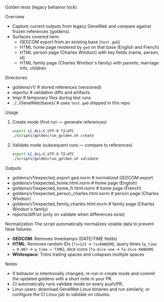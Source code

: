 Golden tests (legacy behavior lock)

Overview
- Capture current outputs from legacy GeneWeb and compare against frozen references (goldens).
- Surfaces covered here:
  - GEDCOM export from an existing base (`test.gwb`)
  - HTML home page rendered by `gwd` on that base (English and French)
  - HTML person page (Charles Windsor) with key fields (name, person, id)
  - HTML family page (Charles Windsor's family) with parents, marriage info, children

Directories
- goldens/v1/            # stored references (versioned)
- reports/               # validation diffs and artifacts
- tmp/                   # temporary files during test runs
- ../../GeneWeb/bases/   # uses `test.gwb` shipped in this repo

Usage
1) Create mode (first run — generate references)
   ```bash
   export LC_ALL=C.UTF-8 TZ=UTC
   ./scripts/golden/run_golden.sh create
   ```

2) Validate mode (subsequent runs — compare to references)
   ```bash
   export LC_ALL=C.UTF-8 TZ=UTC
   ./scripts/golden/run_golden.sh validate
   ```

Outputs
- goldens/v1/expected_export.ged.norm         # normalized GEDCOM export
- goldens/v1/expected_home.html.norm          # home page (English)
- goldens/v1/expected_home_fr.html.norm       # home page (French)
- goldens/v1/expected_person_charles.html.norm # person page (Charles Windsor)
- goldens/v1/expected_family_charles.html.norm # family page (Charles Windsor's family)
- reports/diff.txt (only on validate when differences exist)

Normalization
The script automatically normalizes volatile data to prevent false failures:
- **GEDCOM**: Removes timestamps (DATE/TIME fields)
- **HTML**: Removes random IDs (`?i=123` → `?i=RANDOM`), query times (`q_time = 0.007` → `q_time = TIME`), dice icons (`fa-dice-one` → `fa-dice-RANDOM`)
- **Whitespace**: Trims trailing spaces and collapses multiple spaces

Notes
- If behavior is intentionally changed, re-run in create mode and commit the updated goldens with a short note in your PR.
- CI automatically runs validate mode on every push/PR.
- Linux users: download GeneWeb Linux binaries and run similarly; or configure the CI Linux job to validate on Ubuntu.

